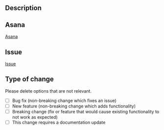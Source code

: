 ## Description

<!--- Describe your changes in detail -->

## Asana

[Asana](https://app.asana.com/)

## Issue

[Issue](https://github.com/)

## Type of change

Please delete options that are not relevant.

- [ ] Bug fix (non-breaking change which fixes an issue)
- [ ] New feature (non-breaking change which adds functionality)
- [ ] Breaking change (fix or feature that would cause existing functionality to not work as expected)
- [ ] This change requires a documentation update
